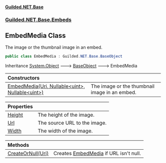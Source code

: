 
#### [Guilded.NET.Base](index 'index')
### [Guilded.NET.Base.Embeds](index#Guilded_NET_Base_Embeds 'Guilded.NET.Base.Embeds')
## EmbedMedia Class
The image or the thumbnail image in an embed.  
```csharp
public class EmbedMedia : Guilded.NET.Base.BaseObject
```

Inheritance [System.Object](https://docs.microsoft.com/en-us/dotnet/api/System.Object 'System.Object') &#129106; [BaseObject](BaseObject 'Guilded.NET.Base.BaseObject') &#129106; EmbedMedia  

| Constructors | |
| :--- | :--- |
| [EmbedMedia(Uri, Nullable&lt;uint&gt;, Nullable&lt;uint&gt;)](EmbedMedia_EmbedMedia(Uri_Nullable_uint__Nullable_uint_) 'Guilded.NET.Base.Embeds.EmbedMedia.EmbedMedia(System.Uri, System.Nullable&lt;uint&gt;, System.Nullable&lt;uint&gt;)') | The image or the thumbnail image in an embed.<br/> |

| Properties | |
| :--- | :--- |
| [Height](EmbedMedia_Height 'Guilded.NET.Base.Embeds.EmbedMedia.Height') | The height of the image.<br/> |
| [Url](EmbedMedia_Url 'Guilded.NET.Base.Embeds.EmbedMedia.Url') | The source URL to the image.<br/> |
| [Width](EmbedMedia_Width 'Guilded.NET.Base.Embeds.EmbedMedia.Width') | The width of the image.<br/> |

| Methods | |
| :--- | :--- |
| [CreateOrNull(Uri)](EmbedMedia_CreateOrNull(Uri) 'Guilded.NET.Base.Embeds.EmbedMedia.CreateOrNull(System.Uri)') | Creates [EmbedMedia](EmbedMedia 'Guilded.NET.Base.Embeds.EmbedMedia') if URL isn't null.<br/> |
